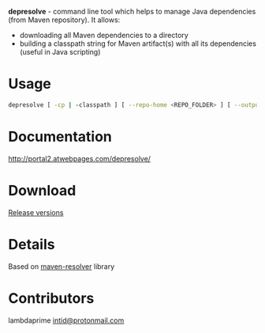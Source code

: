 **depresolve** - command line tool which helps to manage Java dependencies (from Maven repository). It allows:

- downloading all Maven dependencies to a directory
- building a classpath string for Maven artifact(s) with all its dependencies (useful in Java scripting)

# Usage

```bash
depresolve [ -cp | -classpath ] [ --repo-home <REPO_FOLDER> ] [ --output|--output-links <OUTPUT_FOLDER> ] [--scope <test|compile> ] <ARTIFACT_NAME> [ ... [--scope <test|compile> ] <ARTIFACT_NAME> ]
```

# Documentation

http://portal2.atwebpages.com/depresolve/

# Download

[Release versions](https://github.com/lambdaprime/depresolve/releases)

# Details

Based on [maven-resolver](https://github.com/apache/maven-resolver) library

# Contributors

lambdaprime <intid@protonmail.com>
